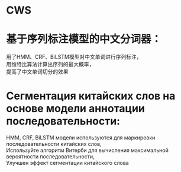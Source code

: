 # CWS

# 基于序列标注模型的中文分词器：
用了HMM、CRF、BiLSTM模型对中文单词进行序列标注，<br>
用维特比算法计算出序列的最大概率，<br>
提高了中文单词切分的效果<br>

# Сегментация китайских слов на основе модели аннотации последовательности:
HMM, CRF, BiLSTM модели используются для маркировки последовательности китайских слов, <br>
Используйте алгоритм Витерби для вычисления максимальной вероятности последовательности, <br>
Улучшен эффект сегментации китайского слова <br>
